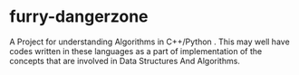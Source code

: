 furry-dangerzone
================
A Project for understanding Algorithms in C++/Python . This may well have codes written in these languages as a part of implementation of the concepts that are involved in Data Structures And Algorithms. 
